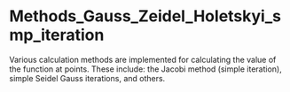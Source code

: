 # Methods_Gauss_Zeidel_Holetskyi_smp_iteration
 Various calculation methods are implemented for calculating the value of the function at points. These include: the Jacobi method (simple iteration), simple Seidel Gauss iterations, and others.
